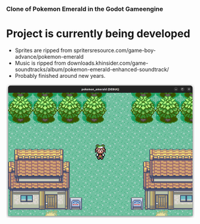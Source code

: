 ### Clone of Pokemon Emerald in the Godot Gameengine

# Project is currently being developed

- Sprites are ripped from spritersresource.com/game-boy-advance/pokemon-emerald
- Music is ripped from downloads.khinsider.com/game-soundtracks/album/pokemon-emerald-enhanced-soundtrack/
- Probably finished around new years.

![alt text](assets/example_image.png)
